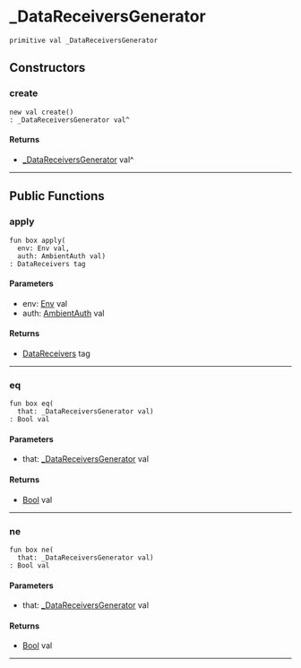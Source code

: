 # _DataReceiversGenerator

```pony
primitive val _DataReceiversGenerator
```

## Constructors

### create

```pony
new val create()
: _DataReceiversGenerator val^
```

#### Returns

* [_DataReceiversGenerator](wallaroo-core-topology-_DataReceiversGenerator) val^

---

## Public Functions

### apply

```pony
fun box apply(
  env: Env val,
  auth: AmbientAuth val)
: DataReceivers tag
```
#### Parameters

*   env: [Env](builtin-Env) val
*   auth: [AmbientAuth](builtin-AmbientAuth) val

#### Returns

* [DataReceivers](wallaroo-ent-data_receiver-DataReceivers) tag

---

### eq

```pony
fun box eq(
  that: _DataReceiversGenerator val)
: Bool val
```
#### Parameters

*   that: [_DataReceiversGenerator](wallaroo-core-topology-_DataReceiversGenerator) val

#### Returns

* [Bool](builtin-Bool) val

---

### ne

```pony
fun box ne(
  that: _DataReceiversGenerator val)
: Bool val
```
#### Parameters

*   that: [_DataReceiversGenerator](wallaroo-core-topology-_DataReceiversGenerator) val

#### Returns

* [Bool](builtin-Bool) val

---

